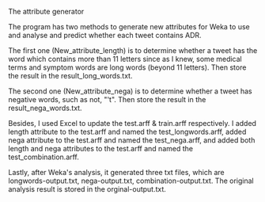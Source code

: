 The attribute generator 

The program has two methods to generate new attributes for Weka to use and analyse and predict whether each tweet contains ADR. 

The first one (New_attribute_length) is to determine whether a tweet has the word which contains more than 11 letters since as I knew, some medical terms and symptom words are long words (beyond 11 letters). Then store the result in the result_long_words.txt.

The second one (New_attribute_nega) is to determine whether a tweet has negative words, such as not, "'t". Then store the result in the result_nega_words.txt. 

Besides, I used Excel to update the test.arff & train.arff respectively. I added length attribute to the test.arff and named the test_longwords.arff, added nega attribute to the test.arff and named the test_nega.arff, and added both length and nega attributes to the test.arff and named the test_combination.arff. 

Lastly, after Weka's analysis, it generated three txt files, which are longwords-output.txt, nega-output.txt, combination-output.txt. The original analysis result is stored in the orginal-output.txt. 
